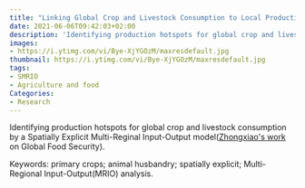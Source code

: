 ```yaml
---
title: "Linking Global Crop and Livestock Consumption to Local Production Hotspots"
date: 2021-06-06T09:42:03+02:00
description: 'Identifying production hotspots for global crop and livestock consumption by a Spatially Explicit Multi-Reginal Input-Output model'
images:
- https://i.ytimg.com/vi/Bye-XjYGOzM/maxresdefault.jpg
thumbnail: https://i.ytimg.com/vi/Bye-XjYGOzM/maxresdefault.jpg
tags:
- SMRIO
- Agriculture and food
Categories:
- Research
---
```


Identifying production hotspots for global crop and livestock consumption by a Spatially Explicit Multi-Reginal Input-Output model([Zhongxiao's work](https://www.sciencedirect.com/science/article/pii/S2211912419300276) on Global Food Security).

Keywords: primary crops; animal husbandry; spatially explicit; Multi-Regional Input-Output(MRIO) analysis.
